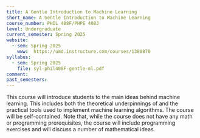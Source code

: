 ```yaml
---
title: A Gentle Introduction to Machine Learning
short_name: A Gentle Introduction to Machine Learning
course_number: PHIL 408F/PHPE 408J
level: Undergraduate
current_semester: Spring 2025
website:
  - sem: Spring 2025
    www:  https://umd.instructure.com/courses/1380870 
syllabus:
  - sem: Spring 2025
    file: syl-phil408F-gentle-ml.pdf  
comment:  
past_semesters:
---
```



This course will introduce students to the main ideas behind machine learning. This includes both the theoretical underpinnings of and the practical tools used to implement machine learning algorithms.  The course will be self-contained. Note that, while the course does not have any math or programming prerequisites, the course will include programming exercises and will discuss a number of mathematical ideas.